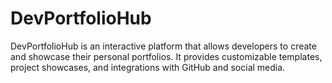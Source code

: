 # DevPortfolioHub
DevPortfolioHub is an interactive platform that allows developers to create and showcase their personal portfolios. It provides customizable templates, project showcases, and integrations with GitHub and social media.
